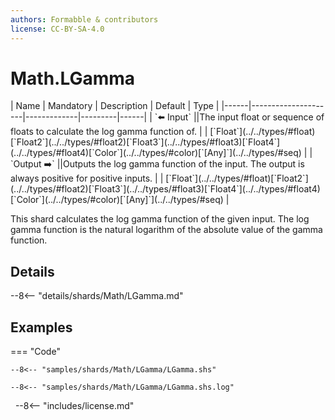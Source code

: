 ```yaml
---
authors: Formabble & contributors
license: CC-BY-SA-4.0
---
```



# Math.LGamma

<div class="sh-parameters" markdown="1">
| Name | Mandatory | Description | Default | Type |
|------|---------------------|-------------|---------|------|
| `⬅️ Input` ||The input float or sequence of floats to calculate the log gamma function of. | | [`Float`](../../types/#float)[`Float2`](../../types/#float2)[`Float3`](../../types/#float3)[`Float4`](../../types/#float4)[`Color`](../../types/#color)[`[Any]`](../../types/#seq) |
| `Output ➡️` ||Outputs the log gamma function of the input. The output is always positive for positive inputs. | | [`Float`](../../types/#float)[`Float2`](../../types/#float2)[`Float3`](../../types/#float3)[`Float4`](../../types/#float4)[`Color`](../../types/#color)[`[Any]`](../../types/#seq) |

</div>

This shard calculates the log gamma function of the given input. The log gamma function is the natural logarithm of the absolute value of the gamma function.

## Details

--8<-- "details/shards/Math/LGamma.md"


## Examples

=== "Code"

  ```x86asm linenums="1"
  --8<-- "samples/shards/Math/LGamma/LGamma.shs"
  ```

  ```
  --8<-- "samples/shards/Math/LGamma/LGamma.shs.log"
  ```
&nbsp;
--8<-- "includes/license.md"

